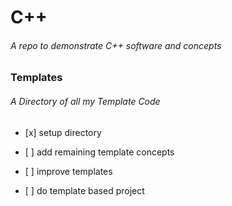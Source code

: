 # C++ <br/>

###### A repo to demonstrate C++ software and concepts

### Templates
###### A Directory of all my Template Code

-    [x] setup directory

-    [ ] add remaining template concepts
-    [ ] improve templates
-    [ ] do template based project

